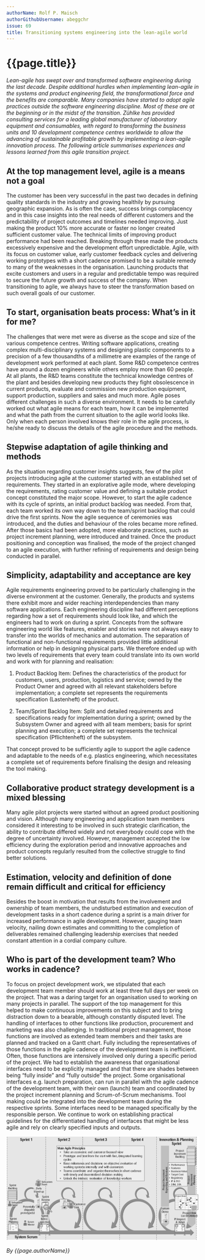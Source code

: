```yaml
---
authorName: Rolf P. Maisch
authorGithubUsername: abeggchr
issue: 69
title: Transitioning systems engineering into the lean-agile world
---
```

# {{page.title}}

*Lean-agile has swept over and transformed software engineering during the last decade. Despite additional hurdles when implementing lean-agile in the systems and product engineering field, the transformational force and the benefits are comparable. Many companies have started to adopt agile practices outside the software engineering discipline. Most of these are at the beginning or in the midst of the transition. Zühlke has provided consulting services for a leading global manufacturer of laboratory equipment and consumables, with regard to transforming the business units and 10 development competence centres worldwide to allow the advancing of sustainable profitable growth by implementing a lean-agile innovation process. The following article summarises experiences and lessons learned from this agile transition project.*

## At the top management level, agile is a means not a goal

The customer has been very successful in the past two decades in defining quality standards in the industry and growing healthily by pursuing geographic expansion. As is often the case, success brings complacency and in this case insights into the real needs of different customers and the predictability of project outcomes and timelines needed improving. Just making the product 10% more accurate or faster no longer created sufficient customer value. The technical limits of improving product performance had been reached. Breaking through these made the products excessively expensive and the development effort unpredictable. Agile, with its focus on customer value, early customer feedback cycles and delivering working prototypes with a short cadence promised to be a suitable remedy to many of the weaknesses in the organisation. Launching products that excite customers and users in a regular and predictable tempo was required to secure the future growth and success of the company. When transitioning to agile, we always have to steer the transformation based on such overall goals of our customer.

## To start, organisation beats process: What’s in it for me?

The challenges that were met were as diverse as the scope and size of the various competence centres. Writing software applications, creating complex multi-disciplinary systems and designing plastic components to a precision of a few thousandths of a millimetre are examples of the range of development work performed at each plant. Some R&D competence centres have around a dozen engineers while others employ more than 60 people. At all plants, the R&D teams constitute the technical knowledge centres of the plant and besides developing new products they fight obsolescence in current products, evaluate and commission new production equipment, support production, suppliers and sales and much more. Agile poses different challenges in such a diverse environment. It needs to be carefully worked out what agile means for each team, how it can be implemented and what the path from the current situation to the agile world looks like. Only when each person involved knows their role in the agile process, is he/she ready to discuss the details of the agile procedure and the methods.

## Stepwise adaptation of agile thinking and methods

As the situation regarding customer insights suggests, few of the pilot projects introducing agile at the customer started with an established set of requirements. They started in an explorative agile mode, where developing the requirements, rating customer value and defining a suitable product concept constituted the major scope. However, to start the agile cadence with its cycle of sprints, an initial product backlog was needed. From that, each team worked its own way down to the team/sprint backlog that could drive the first sprints. Now the agile sequence of ceremonies was introduced, and the duties and behaviour of the roles became more refined. After those basics had been adopted, more elaborate practices, such as project increment planning, were introduced and trained. Once the product positioning and conception was finalised, the mode of the project changed to an agile execution, with further refining of requirements and design being conducted in parallel.

## Simplicity, adaptability and acceptance are key

Agile requirements engineering proved to be particularly challenging in the diverse environment at the customer. Generally, the products and systems there exhibit more and wider reaching interdependencies than many software applications. Each engineering discipline had different perceptions regarding how a set of requirements should look like, and which the engineers had to work on during a sprint. Concepts from the software engineering world like features, enabler and stories were not always easy to transfer into the worlds of mechanics and automation. The separation of functional and non-functional requirements provided little additional information or help in designing physical parts. We therefore ended up with two levels of requirements that every team could translate into its own world and work with for planning and realisation:

1.	Product Backlog Item: Defines the characteristics of the product for customers, users, production, logistics and service; owned by the Product Owner and agreed with all relevant stakeholders before implementation; a complete set represents the requirements specification (Lastenheft) of the product.

2.	Team/Sprint Backlog Item: Split and detailed requirements and specifications ready for implementation during a sprint; owned by the Subsystem Owner and agreed with all team members; basis for sprint planning and execution; a complete set represents the technical specification (Pflichtenheft) of the subsystem.

That concept proved to be sufficiently agile to support the agile cadence and adaptable to the needs of e.g. plastics engineering, which necessitates a complete set of requirements before finalising the design and releasing the tool making.

## Collaborative product strategy development is a mixed blessing

Many agile pilot projects were started without an agreed product positioning and vision. Although many engineering and application team members considered it interesting to be involved in such strategic clarification, the ability to contribute differed widely and not everybody could cope with the degree of uncertainty involved. However, management accepted the low efficiency during the exploration period and innovative approaches and product concepts regularly resulted from the collective struggle to find better solutions.

## Estimation, velocity and definition of done remain difficult and critical for efficiency

Besides the boost in motivation that results from the involvement and ownership of team members, the undisturbed estimation and execution of development tasks in a short cadence during a sprint is a main driver for increased performance in agile development. However, gauging team velocity, nailing down estimates and committing to the completion of deliverables remained challenging leadership exercises that needed constant attention in a cordial company culture.

## Who is part of the development team? Who works in cadence?

To focus on project development work, we stipulated that each development team member should work at least three full days per week on the project. That was a daring target for an organisation used to working on many projects in parallel. The support of the top management for this helped to make continuous improvements on this subject and to bring distraction down to a bearable, although constantly disputed level. The handling of interfaces to other functions like production, procurement and marketing was also challenging. In traditional project management, those functions are involved as extended team members and their tasks are planned and tracked on a Gantt chart. Fully including the representatives of those functions in the agile cadence of the development team is inefficient. Often, those functions are intensively involved only during a specific period of the project. We had to establish the awareness that organisational interfaces need to be explicitly managed and that there are shades between being “fully inside” and “fully outside” the project. Some organisational interfaces e.g. launch preparation, can run in parallel with the agile cadence of the development team, with their own (launch) team and coordinated by the project increment planning and Scrum-of-Scrum mechanisms. Tool making could be integrated into the development team during the respective sprints. Some interfaces need to be managed specifically by the responsible person. We continue to work on establishing practical guidelines for the differentiated handling of interfaces that might be less agile and rely on clearly specified inputs and outputs.

![Transition](./transition-system-engineering/illustration.png)

*By {{page.authorName}}*